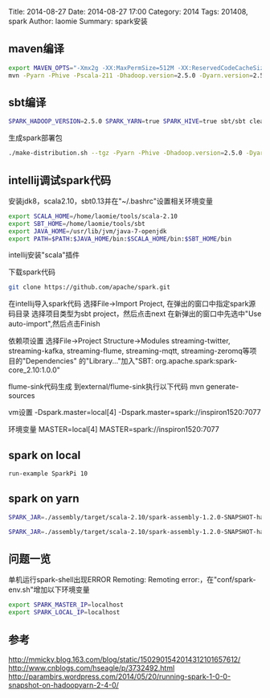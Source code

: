 Title: 2014-08-27
Date: 2014-08-27 17:00
Category: 2014
Tags: 201408, spark 
Author: laomie
Summary: spark安装

maven编译
-----------------------------
```bash
export MAVEN_OPTS="-Xmx2g -XX:MaxPermSize=512M -XX:ReservedCodeCacheSize=512m"
mvn -Pyarn -Phive -Pscala-211 -Dhadoop.version=2.5.0 -Dyarn.version=2.5.0 -DskipTests clean package
```

sbt编译
----------------------------
```bash
SPARK_HADOOP_VERSION=2.5.0 SPARK_YARN=true SPARK_HIVE=true sbt/sbt clean assembly
```

生成spark部署包
```bash
./make-distribution.sh --tgz -Pyarn -Phive -Dhadoop.version=2.5.0 -Dyarn.version=2.5.0 -DskipTests
```

intellij调试spark代码
-------------------------------------
安装jdk8，scala2.10，sbt0.13并在"~/.bashrc"设置相关环境变量
```bash
export SCALA_HOME=/home/laomie/tools/scala-2.10
export SBT_HOME=/home/laomie/tools/sbt
export JAVA_HOME=/usr/lib/jvm/java-7-openjdk
export PATH=$PATH:$JAVA_HOME/bin:$SCALA_HOME/bin:$SBT_HOME/bin
```

intellij安装"scala"插件

下载spark代码
```bash
git clone https://github.com/apache/spark.git
```

在intellij导入spark代码
  选择File->Import Project, 在弹出的窗口中指定spark源码目录
  选择项目类型为sbt project，然后点击next
  在新弹出的窗口中先选中"Use auto-import",然后点击Finish

依赖项设置
  选择File->Project Structure->Modules 
  streaming-twitter, streaming-kafka, streaming-flume, streaming-mqtt, streaming-zeromq等项目的"Dependencies"
  的"Library..."加入"SBT: org.apache.spark:spark-core_2.10:1.0.0"

flume-sink代码生成
  到external/flume-sink执行以下代码
  mvn generate-sources

vm设置
  -Dspark.master=local[4]
  -Dspark.master=spark://inspiron1520:7077

环境变量
  MASTER=local[4]
  MASTER=spark://inspiron1520:7077

spark on local
------------------------------------------
```bash
run-example SparkPi 10
```

spark on yarn
-----------------------------------------
```bash
SPARK_JAR=./assembly/target/scala-2.10/spark-assembly-1.2.0-SNAPSHOT-hadoop2.5.0.jar HADOOP_CONF_DIR=/home/hduser/tools/hadoop2.5-single ./bin/spark-submit --master yarn --deploy-mode cluster --class org.apache.spark.examples.SparkPi --num-executors 3 --driver-memory 2g --executor-memory 1g --executor-cores 1 examples/target/scala-2.10/spark-examples-1.2.0-SNAPSHOT-hadoop2.5.0.jar

SPARK_JAR=./assembly/target/scala-2.10/spark-assembly-1.2.0-SNAPSHOT-hadoop2.5.0.jar HADOOP_CONF_DIR=/home/hduser/tools/hadoop2.5-single/etc/hadoop MASTER=yarn-client ./bin/spark-shell
```

问题一览
---------------------------------
单机运行spark-shell出现ERROR Remoting: Remoting error:，在"conf/spark-env.sh"增加以下环境变量
```bash
export SPARK_MASTER_IP=localhost
export SPARK_LOCAL_IP=localhost
```

参考
------------------------------------------
<http://mmicky.blog.163.com/blog/static/1502901542014312101657612/>
<http://www.cnblogs.com/hseagle/p/3732492.html>
<http://parambirs.wordpress.com/2014/05/20/running-spark-1-0-0-snapshot-on-hadoopyarn-2-4-0/>

